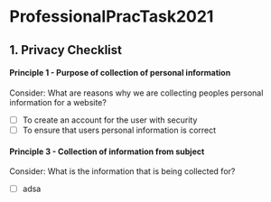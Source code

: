 # ProfessionalPracTask2021

## 1. Privacy Checklist
#### Principle 1 - Purpose of collection of personal information

Consider: What are reasons why we are collecting peoples personal information for a website?
- [ ] To create an account for the user with security
- [ ] To ensure that users personal information is correct

#### Principle 3 - Collection of information from subject

Consider: What is the information that is being collected for?
- [ ] adsa
